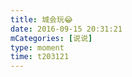```yaml
---
title: 城会玩😂
date: 2016-09-15 20:31:21
mCategories: [说说]
type: moment
time: t203121
---
```


<div id="pics-20160915203121"></div>

<script src="/lib/moment/pics.js"></script>
<script>
var data = [
    {"link": "2016-09-15_000000.jpeg", "type": "shuoshuo"},
    {"link": "2016-09-15_000001.jpeg", "type": "shuoshuo"}
];
picsRender(data, "pics-20160915203121");
</script>
